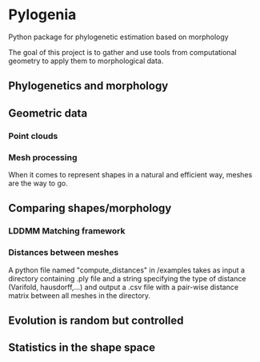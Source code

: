 # Pylogenia
Python package for phylogenetic estimation based on morphology

The goal of this project is to gather and use tools from computational geometry to apply them to morphological data.

## Phylogenetics and morphology

## Geometric data

### Point clouds

### Mesh processing
When it comes to represent shapes in a natural and efficient way, meshes are the way to go.

## Comparing shapes/morphology
### LDDMM Matching framework

### Distances between meshes
A python file named "compute_distances" in /examples takes as input a directory containing .ply file and a string specifying the type of distance (Varifold, hausdorff,...) and output a .csv file with a pair-wise distance matrix between all meshes in the directory.

## Evolution is random but controlled

## Statistics in the shape space
